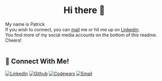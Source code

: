 <h1 align="center">Hi there 👋</h1>

My name is Patrick
<br>
If you wish to connect, you can [mail](mailto:pruessen@gmx.de) me or hit me up on [Linkedin](https://www.linkedin.com/in/patrick-pruessen/). 
<br>You find more of my social media accounts on the bottom of this readme.
Cheers!
<br><br>

## 📱 Connect With Me!
[![LinkedIn](https://img.shields.io/badge/-LinkedIn-0e76a8?style=flat&logo=linkedin&logoColor=white)](https://www.linkedin.com/in/patrick-pruessen/)
[![Github](https://img.shields.io/badge/Github-%20-5b5b5b;?style=flat&logo=github&logoColor=white)](https://github.com/ppruessen)
[![Codewars](https://img.shields.io/badge/Codewars-%20-blue?style=flat&logo=codewars&logoColor=white)](https://www.codewars.com/users/ppruessen)
[![Email](https://img.shields.io/badge/Email-%20-d95040?style=flat&logo=mail&logoColor=white)](mailto:pruessen@gmx.de)
